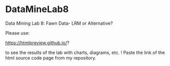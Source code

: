 # DataMineLab8
Data Mining Lab 8: Fawn Data- LRM or Alternative?

Please use:

https://htmlpreview.github.io/?

to see the results of the lab with charts, diagrams, etc. ! Paste the link of the html source code page from my repository.
